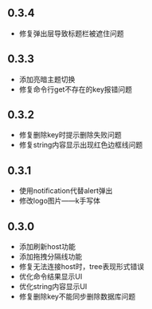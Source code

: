 ## 0.3.4
- 修复弹出层导致标题栏被遮住问题

## 0.3.3
- 添加亮暗主题切换
- 修复命令行get不存在的key报错问题

## 0.3.2
- 修复删除key时提示删除失败问题
- 修复string内容显示出现红色边框线问题

## 0.3.1
- 使用notification代替alert弹出
- 修改logo图片——k手写体

## 0.3.0
- 添加刷新host功能
- 添加拖拽分隔线功能
- 修复无法连接host时，tree表现形式错误
- 优化命令结果显示UI
- 优化string内容显示UI
- 修复删除key不能同步删除数据库问题
